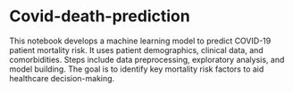 # Covid-death-prediction
This notebook develops a machine learning model to predict COVID-19 patient mortality risk. It uses patient demographics, clinical data, and comorbidities. Steps include data preprocessing, exploratory analysis, and model building. The goal is to identify key mortality risk factors to aid healthcare decision-making.
